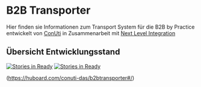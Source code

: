 # B2B Transporter

Hier finden sie Informationen zum Transport System für die B2B by Practice entwickelt von [ConUti](http://conuti.de) in Zusammenarbeit mit [Next Level Integration](http://www.next-level-integration.com/)

## Übersicht Entwicklungsstand

[![Stories in Ready](https://badge.waffle.io/conuti-das/b2btransporter.svg?label=bug&title=bug)](https://huboard.com/conuti-das/b2btransporter#/) [![Stories in Ready](https://badge.waffle.io/conuti-das/b2btransporter.svg?label=enhancement&title=Enhancment)](https://huboard.com/conuti-das/b2btransporter#/)

(https://huboard.com/conuti-das/b2btransporter#/)


